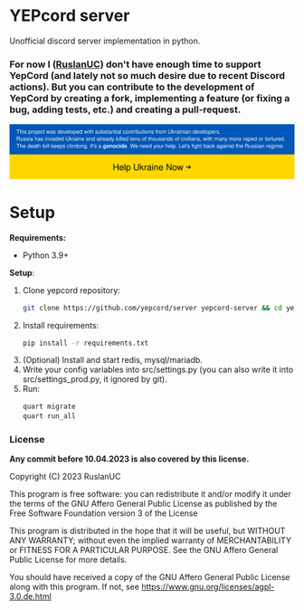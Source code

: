 # YEPcord server
Unofficial discord server implementation in python.

### For now I ([RuslanUC](https://github.com/RuslanUC)) don't have enough time to support YepCord (and lately not so much desire due to recent Discord actions). But you can contribute to the development of YepCord by creating a fork, implementing a feature (or fixing a bug, adding tests, etc.) and creating a pull-request.

[![Stand With Ukraine](.github/banner-direct.svg)](https://stand-with-ukraine.pp.ua)

# Setup
**Requirements:**
 - Python 3.9+
 
**Setup**:
1. Clone yepcord repository:
    ```bash
    git clone https://github.com/yepcord/server yepcord-server && cd yepcord-server
    ```
2. Install requirements:
    ```bash
    pip install -r requirements.txt
    ```
3. (Optional) Install and start redis, mysql/mariadb.
4. Write your config variables into src/settings.py (you can also write it into src/settings_prod.py, it ignored by git).
5. Run: 
    ```bash
    quart migrate
    quart run_all
    ```


### License

**Any commit before 10.04.2023 is also covered by this license.**

Copyright (C) 2023 RuslanUC

This program is free software: you can redistribute it and/or modify
it under the terms of the GNU Affero General Public License as
published by the Free Software Foundation version 3 of the
License

This program is distributed in the hope that it will be useful,
but WITHOUT ANY WARRANTY; without even the implied warranty of
MERCHANTABILITY or FITNESS FOR A PARTICULAR PURPOSE. See the
GNU Affero General Public License for more details.

You should have received a copy of the GNU Affero General Public License
along with this program. If not, see https://www.gnu.org/licenses/agpl-3.0.de.html